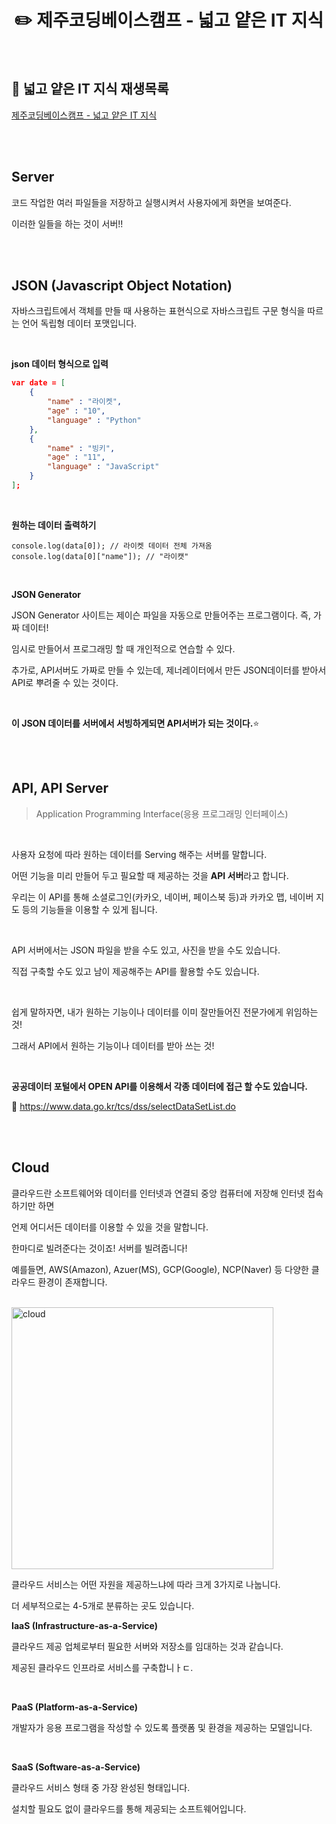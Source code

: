 # <div align="center">✏️ 제주코딩베이스캠프 - 넓고 얕은 IT 지식</div>

<br>

## 🔗 넓고 얕은 IT 지식 재생목록

[제주코딩베이스캠프 - 넓고 얕은 IT 지식](https://www.youtube.com/watch?v=KpTyl6gjsrw&list=PLkfUwwo13dlXSXc3A_uCC1HSL5U-VA7M2)

<br>
<br>

## Server

코드 작업한 여러 파일들을 저장하고 실행시켜서 사용자에게 화면을 보여준다.

이러한 일들을 하는 것이 서버!!

<br>
<br>

## JSON (Javascript Object Notation)

자바스크립트에서 객체를 만들 때 사용하는 표현식으로 자바스크립트 구문 형식을 따르는 언어 독립형 데이터 포맷입니다.

<br>

**json 데이터 형식으로 입력**

```json
var date = [
	{
		"name" : "라이켓",
		"age" : "10",
		"language" : "Python"
	},
	{
		"name" : "빙키",
		"age" : "11",
		"language" : "JavaScript"
	}
];
```

<br>

**원하는 데이터 출력하기**

```
console.log(data[0]); // 라이켓 데이터 전체 가져옴
console.log(data[0]["name"]); // "라이캣"
```

<br>

**JSON Generator**

JSON Generator 사이트는 제이슨 파일을 자동으로 만들어주는 프로그램이다. 즉, 가짜 데이터!

임시로 만들어서 프로그래밍 할 때 개인적으로 연습할 수 있다.

추가로, API서버도 가짜로 만들 수 있는데, 제너레이터에서 만든 JSON데이터를 받아서 API로 뿌려줄 수 있는 것이다.

<br>

**이 JSON 데이터를 서버에서 서빙하게되면 API서버가 되는 것이다.**⭐

<br>
<br>

## API, API Server

> Application Programming Interface(응용 프로그래밍 인터페이스)

<br>

사용자 요청에 따라 원하는 데이터를 Serving 해주는 서버를 말합니다.

어떤 기능을 미리 만들어 두고 필요할 때 제공하는 것을 **API 서버**라고 합니다.

우리는 이 API를 통해 소셜로그인(카카오, 네이버, 페이스북 등)과 카카오 맵, 네이버 지도 등의 기능들을 이용할 수 있게 됩니다.

<br>

API 서버에서는 JSON 파일을 받을 수도 있고, 사진을 받을 수도 있습니다.

직접 구축할 수도 있고 남이 제공해주는 API를 활용할 수도 있습니다.

<br>

쉽게 말하자면, 내가 원하는 기능이나 데이터를 이미 잘만들어진 전문가에게 위임하는 것!

그래서 API에서 원하는 기능이나 데이터를 받아 쓰는 것!

<br>

**공공데이터 포털에서 OPEN API를 이용해서 각종 데이터에 접근 할 수도 있습니다.**

🔗 https://www.data.go.kr/tcs/dss/selectDataSetList.do

<br>
<br>

## Cloud

클라우드란 소프트웨어와 데이터를 인터넷과 연결되 중앙 컴퓨터에 저장해 인터넷 접속하기만 하면

언제 어디서든 데이터를 이용할 수 있을 것을 말합니다.

한마디로 빌려준다는 것이죠! 서버를 빌려줍니다!

예를들면, AWS(Amazon), Azuer(MS), GCP(Google), NCP(Naver) 등 다양한 클라우드 환경이 존재합니다.

<br>

<img width="419" alt="cloud" src="https://github.com/mireyhgnay/study-note/assets/111990266/3cefb86f-f0e7-4e2f-ae37-98dc69879e33">

클라우드 서비스는 어떤 자원을 제공하느냐에 따라 크게 3가지로 나눕니다.

더 세부적으로는 4-5개로 분류하는 곳도 있습니다.

**IaaS (Infrastructure-as-a-Service)**

클라우드 제공 업체로부터 필요한 서버와 저장소를 임대하는 것과 같습니다.

제공된 클라우드 인프라로 서비스를 구축합니ㅏㄷ.

<br>

**PaaS (Platform-as-a-Service)**

개발자가 응용 프로그램을 작성할 수 있도록 플랫폼 및 환경을 제공하는 모델입니다.

<br>

**SaaS (Software-as-a-Service)**

클라우드 서비스 형태 중 가장 완성된 형태입니다.

설치할 필요도 없이 클라우드를 통해 제공되는 소프트웨어입니다.
